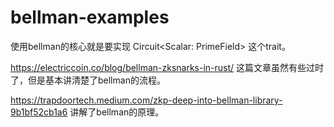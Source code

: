 # bellman-examples


使用bellman的核心就是要实现 Circuit<Scalar: PrimeField> 这个trait。

https://electriccoin.co/blog/bellman-zksnarks-in-rust/ 这篇文章虽然有些过时了，但是基本讲清楚了bellman的流程。

https://trapdoortech.medium.com/zkp-deep-into-bellman-library-9b1bf52cb1a6 讲解了bellman的原理。

